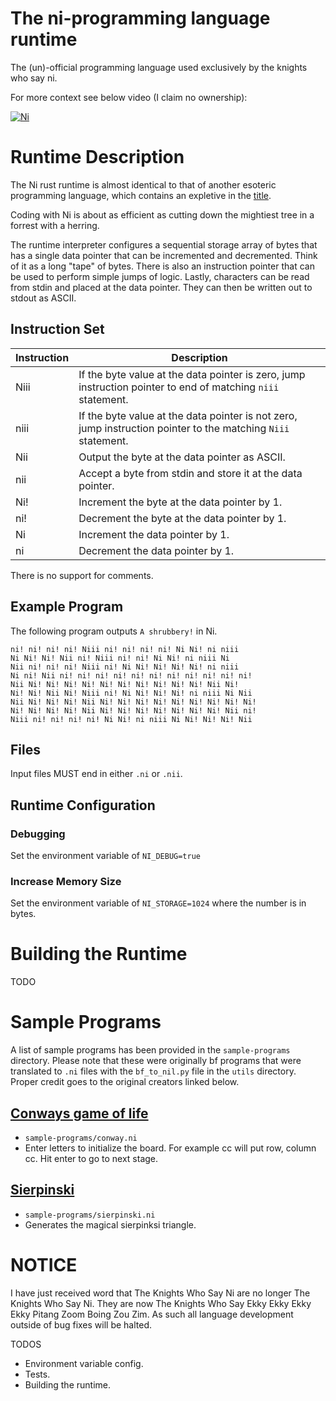 # The ni-programming language runtime

The (un)-official programming language used exclusively by the
knights who say ni.

For more context see below video (I claim no ownership):

[![Ni](https://img.youtube.com/vi/zIV4poUZAQo/0.jpg)](https://www.youtube.com/watch?v=zIV4poUZAQo)

# Runtime Description

The Ni rust runtime is almost identical to that of another esoteric programming language, which contains an expletive in
the [title](https://en.wikipedia.org/wiki/Brainfuck).

Coding with Ni is about as efficient as cutting down the mightiest tree in a forrest with a herring.

The runtime interpreter configures a sequential storage array of bytes that has a single data pointer that can be
incremented and decremented. Think of it as a long "tape" of bytes. There is also an instruction pointer that can be
used to perform simple jumps of logic.
Lastly, characters can be read from stdin and placed at the data pointer. They can then be written out to stdout as
ASCII.

## Instruction Set

| Instruction | Description                                                                                                   |
|-------------|---------------------------------------------------------------------------------------------------------------|
| Niii        | If the byte value at the data pointer is zero, jump instruction pointer to end of matching `niii` statement.  |
| niii        | If the byte value at the data pointer is not zero, jump instruction pointer to the matching `Niii` statement. |
| Nii         | Output the byte at the data pointer as ASCII.                                                                 |
| nii         | Accept a byte from stdin and store it at the data pointer.                                                    |
| Ni!         | Increment the byte at the data pointer by 1.                                                                  |
| ni!         | Decrement the byte at the data pointer by 1.                                                                  |
| Ni          | Increment the data pointer by 1.                                                                              |
| ni          | Decrement the data pointer by 1.                                                                              |

There is no support for comments.

## Example Program

The following program outputs `A shrubbery!` in Ni.

```
ni! ni! ni! ni! Niii ni! ni! ni! ni! Ni Ni! ni niii
Ni Ni! Ni! Nii ni! Niii ni! ni! Ni Ni! ni niii Ni 
Nii ni! ni! ni! Niii ni! Ni Ni! Ni! Ni! Ni! ni niii 
Ni ni! Nii ni! ni! ni! ni! ni! ni! ni! ni! ni! ni! ni! 
Nii Ni! Ni! Ni! Ni! Ni! Ni! Ni! Ni! Ni! Ni! Nii Ni! 
Ni! Ni! Nii Ni! Niii ni! Ni Ni! Ni! Ni! ni niii Ni Nii 
Nii Ni! Ni! Ni! Nii Ni! Ni! Ni! Ni! Ni! Ni! Ni! Ni! Ni! 
Ni! Ni! Ni! Ni! Nii Ni! Ni! Ni! Ni! Ni! Ni! Ni! Nii ni! 
Niii ni! ni! ni! ni! Ni Ni! ni niii Ni Ni! Ni! Ni! Nii 
```

## Files

Input files MUST end in either `.ni` or `.nii`.

## Runtime Configuration

### Debugging

Set the environment variable of `NI_DEBUG=true`

### Increase Memory Size

Set the environment variable of `NI_STORAGE=1024` where the number is in bytes.

# Building the Runtime

TODO

# Sample Programs

A list of sample programs has been provided in the `sample-programs` directory. Please note that these were originally
bf programs that were translated to `.ni` files with the `bf_to_nil.py` file in the `utils` directory. Proper credit
goes to the original creators linked below.

## [Conways game of life](http://www.linusakesson.net/programming/brainfuck/)

- `sample-programs/conway.ni`
- Enter letters to initialize the board. For example cc will put row, column cc. Hit enter to go to next stage.

## [Sierpinski](http://brainfuck.org)

- `sample-programs/sierpinski.ni`
- Generates the magical sierpinksi triangle.

# NOTICE

I have just received word that The Knights Who Say Ni are no longer The Knights Who Say Ni. They are now The Knights
Who Say Ekky Ekky Ekky Ekky Pitang Zoom Boing Zou Zim. As such all language development outside of
bug fixes will be halted.

TODOS

- Environment variable config.
- Tests.
- Building the runtime.